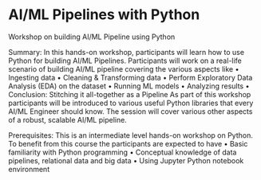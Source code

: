 # AI/ML Pipelines with Python
Workshop on building AI/ML Pipeline using Python

Summary:
In this hands-on workshop, participants will learn how to use Python for building AI/ML
Pipelines.
Participants will work on a real-life scenario of building AI/ML pipeline covering the various
aspects like
• Ingesting data
• Cleaning & Transforming data
• Perform Exploratory Data Analysis (EDA) on the dataset
• Running ML models
• Analyzing results
• Conclusion: Stitching it all-together as a Pipeline
As part of this workshop participants will be introduced to various useful Python libraries
that every AI/ML Engineer should know. The session will cover various other aspects of a
robust, scalable AI/ML pipeline.


Prerequisites:
This is an intermediate level hands-on workshop on Python.
To benefit from this course the participants are expected to have
• Basic familiarity with Python programming
• Conceptual knowledge of data pipelines, relational data and big data
• Using Jupyter Python notebook environment
